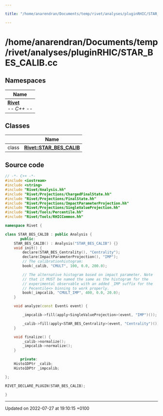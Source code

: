 ```yaml
---

title: "/home/anarendran/Documents/temp/rivet/analyses/pluginRHIC/STAR_BES_CALIB.cc"

---
```


# /home/anarendran/Documents/temp/rivet/analyses/pluginRHIC/STAR_BES_CALIB.cc



## Namespaces

| Name           |
| -------------- |
| **[Rivet](http://example.org/namespaces/namespacerivet/)** <br>-*- C++ -*-  |

## Classes

|                | Name           |
| -------------- | -------------- |
| class | **[Rivet::STAR_BES_CALIB](http://example.org/classes/classrivet_1_1star__bes__calib/)**  |




## Source code

```cpp
// -*- C++ -*-
#include <iostream>
#include <string>
#include "Rivet/Analysis.hh"
#include "Rivet/Projections/ChargedFinalState.hh"
#include "Rivet/Projections/FinalState.hh"
#include "Rivet/Projections/ImpactParameterProjection.hh"
#include "Rivet/Projections/SingleValueProjection.hh"
#include "Rivet/Tools/Percentile.hh"
#include "Rivet/Tools/RHICCommon.hh"

namespace Rivet {

class STAR_BES_CALIB : public Analysis {
       public:
    STAR_BES_CALIB() : Analysis("STAR_BES_CALIB") {}
    void init() {
        declare(STAR_BES_Centrality(), "Centrality");
        declare(ImpactParameterProjection(), "IMP");
        // The calibrationhistogram:
        book(_calib, "CMULT", 100, 0.0, 200.0);

        // The alternative histogram based on impact parameter. Note
        // that it MUST be named the same as the histogram for the
        // experimental observable with an added _IMP suffix for the
        // Pecentile<> binning to work properly.
        book(_impcalib, "CMULT_IMP", 400, 0.0, 20.0);
    }

    void analyze(const Event& event) {

        _impcalib->fill(apply<SingleValueProjection>(event, "IMP")());

        _calib->fill(apply<STAR_BES_Centrality>(event, "Centrality")());
    }

    void finalize() {
        _calib->normalize();
        _impcalib->normalize();
    }

       private:
    Histo1DPtr _calib;
    Histo1DPtr _impcalib;

};

RIVET_DECLARE_PLUGIN(STAR_BES_CALIB);

}
```


-------------------------------

Updated on 2022-07-27 at 19:10:15 +0100
